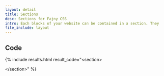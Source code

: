 ```yaml
---
layout: detail
title: Sections
desc: Sections for Fajny CSS
intro: Each blocks of your website can be contained in a section. They have margins top and bottom, and take the width of their container.
file_include: layout
---
```


## Code

{% include results.html result_code="&lt;section&gt;

&lt;/section&gt;" %}